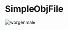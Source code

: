 ﻿# SimpleObjFile
![worgenmale](https://github.com/bitzhuwei/CSharpGL/blob/master/Demos/SimpleObjFile/worgenmale.bmp?raw=true)
